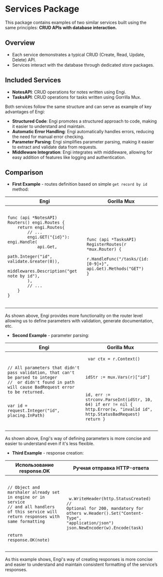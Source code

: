 # Services Package

This package contains examples of two similar services built using the same principles:
**CRUD APIs with database interaction.**

## Overview

- Each service demonstrates a typical CRUD (Create, Read, Update, Delete) API.
- Services interact with the database through dedicated store packages.

## Included Services

- **NotesAPI**: CRUD operations for notes written using Engi.
- **TasksAPI**: CRUD operations for tasks written using Gorrilla Mux. 

Both services follow the same structure and can serve as example of key advantages of Engi:
- **Structured Code**: Engi promotes a structured approach to code, making it easier to understand and maintain.
- **Automatic Error Handling**: Engi automatically handles errors, reducing the need for manual error checking.
- **Parameter Parsing**: Engi simplifies parameter parsing, making it easier to extract and validate data from requests.
- **Middleware Integration**: Engi integrates with middleware, allowing for easy addition of features like logging and authentication.

## Comparison
- **First Example** - routes definition based on simple `get record by id ` method:

<table>
  <thead>
    <tr>
      <th>Engi</th>
      <th>Gorilla Mux</th>
    </tr>
  </thead>
  <tbody>
    <tr>
      <td>
        <pre><code class="language-go">
func (api *NotesAPI) Routers() engi.Routes {
    return engi.Routes{
        // ...
        engi.GET("{id}"): engi.Handle(
            api.Get,
            path.Integer("id", validate.Greater(0)),
            middlewares.Description("get note by id"),
        ),
        // ...
    }
}
        </code></pre>
      </td>
      <td>
        <pre><code class="language-go">
func (api *TasksAPI) RegisterRoutes(r *mux.Router) {
    r.HandleFunc("/tasks/{id:[0-9]+}", api.Get).Methods("GET")
}
        </code></pre>
      </td>
    </tr>
  </tbody>
</table>

As shown above, Engi provides more functionality on the router level allowing us to define parameters with validation, generate documentation, etc.

- **Second Example** - parameter parsing:

<table>
  <thead>
    <tr>
      <th>Engi</th>
      <th>Gorilla Mux</th>
    </tr>
  </thead>
  <tbody>
    <tr>
      <td>
        <pre><code class="language-go">
// All parameters that didn't pass validation, that can't be parsed to integer 
//	or didn't found in path will cause BadRequest error to be returned.

var id = request.Integer("id", placing.InPath)
        </code></pre>
      </td>
      <td>
        <pre><code class="language-go">
var ctx = r.Context()

idStr := mux.Vars(r)["id"]

id, err := strconv.ParseInt(idStr, 10, 64)
if err != nil {
    http.Error(w, "invalid id", http.StatusBadRequest)
    return
}
        </code></pre>
      </td>
    </tr>
  </tbody>
</table>

As shown above, Engi's way of defining parameters is more concise and easier to understand even if it's less flexible.

- **Third Example** - response creation:

<table>
  <thead>
    <tr>
      <th>Использование response.OK</th>
      <th>Ручная отправка HTTP-ответа</th>
    </tr>
  </thead>
  <tbody>
    <tr>
      <td>
        <pre><code class="language-go">
// Object and marshaler already set in engine or in service 
// and all handlers of this service will return responses with same formatting

return response.OK(note)
        </code></pre>
      </td>
      <td>
        <pre><code class="language-go">
w.WriteHeader(http.StatusCreated) // Optional for 200, mandatory for others
w.Header().Set("Content-Type", "application/json")
json.NewEncoder(w).Encode(task)
        </code></pre>
      </td>
    </tr>
  </tbody>
</table>

As this example shows, Engi's way of creating responses is more concise and easier to understand and maintain consistent formatting of the service’s responses. 
